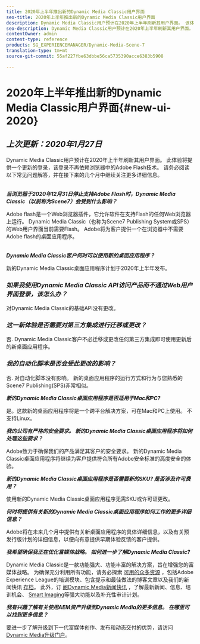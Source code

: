 ```yaml
---
title: 2020年上半年推出新的Dynamic Media Classic用户界面
seo-title: 2020年上半年推出新的Dynamic Media Classic用户界面
description: Dynamic Media Classic用户预计在2020年上半年刷新其用户界面。 该体验将提供一个包含有价值资源链接的更新登录，此更新将不再依赖浏览器中的Adobe flash技术。
seo-description: Dynamic Media Classic用户预计在2020年上半年刷新其用户界面。 该体验将提供一个包含有价值资源链接的更新登录，此更新将不再依赖浏览器中的Adobe flash技术。
contentOwner: admin
content-type: reference
products: SG_EXPERIENCEMANAGER/Dynamic-Media-Scene-7
translation-type: tm+mt
source-git-commit: 55af227fbe63dbbe56ca5735390acce6383b5908

---
```



# 2020年上半年推出新的Dynamic Media Classic用户界面{#new-ui-2020}

## _上次更新：2020年1月27日_

Dynamic Media Classic用户预计在2020年上半年刷新其用户界面。 此体验将提供一个更新的登录，该登录不再依赖浏览器中的Adobe Flash技术。 请务必阅读以下常见问题解答，并在接下来的几个月中继续关注更多详细信息。

\
**_当浏览器于2020年12月31日停止支持Adobe Flash时，Dynamic Media Classic（以前称为Scene7）会受到什么影响？_**

Adobe flash是一个Web浏览器插件，它允许软件在支持Flash的任何Web浏览器上运行。 Dynamic Media Classic（也称为Scene7 Publishing System或SPS）的Web用户界面当前需要Flash。 Adobe将为客户提供一个在浏览器中不需要Adobe flash的桌面应用程序。

\
**_Dynamic Media Classic客户何时可以使用新的桌面应用程序？_**

新的Dynamic Media Classic桌面应用程序计划于2020年上半年发布。

### **_如果我使用Dynamic Media Classic API访问产品而不通过Web用户界面登录，该怎么办？_**

对Dynamic Media Classic的基础API没有更改。

### **_这一新体验是否需要对第三方集成进行迁移或更改？_**

否. Dynamic Media Classic客户不必迁移或更改任何第三方集成即可使用更新后的新桌面应用程序。

### **_我的自动化脚本是否会受此更改的影响？_**

否. 对自动化脚本没有影响。 新的桌面应用程序的运行方式和行为与您熟悉的Scene7 Publishing(SPS)非常相似。

**_新的Dynamic Media Classic桌面应用程序是否适用于Mac和PC?_**

是。这款新的桌面应用程序将是一个跨平台解决方案，可在Mac和PC上使用。 不支持Linux。

**_我的公司有严格的安全要求。 新的Dynamic Media Classic桌面应用程序将如何处理这些要求？_**

Adobe致力于确保我们的产品满足其客户的安全要求。 新的Dynamic Media Classic桌面应用程序将继续为客户提供符合所有Adobe安全标准的高度安全的体验。

**_新的Dynamic Media Classic桌面应用程序是否需要新的SKU? 是否涉及许可费用？_**

使用新的Dynamic Media Classic桌面应用程序无需SKU或许可证更改。

**_何时将提供有关新的Dynamic Media Classic桌面应用程序如何工作的更多详细信息？_**

Adobe将在未来几个月中提供有关新桌面应用程序的具体详细信息，以及有关预发行版计划的详细信息，以便向有意提供早期体验反馈的客户提供。

**_我希望确保我正在优化富媒体战略。 如何进一步了解Dynamic Media Classic?_**

Dynamic Media Classic是一款功能强大、功能丰富的解决方案，旨在增强您的富媒体战略。 为确保充分利用所有功能，请务必探索 [可用的众多资源](https://guided.adobe.com/?launch=AEM-5a#recommended/solutions/experience-manager) ，包括Adobe Experience League的培训模块、包含提示和最佳做法的博客文章以及我们的新闻快讯 [存档](dynamic-media-newsletter.md)。 此外，订 [阅Dynamic Media新闻快讯](https://www.adobe.com/subscription/dynamic-media-newsletter.html) ，了解最新新闻、信息、培训机会、 [Smart Imaging](https://helpx.adobe.com/experience-manager/6-3/assets/using/imaging-faq.html)等强大功能以及补充性审计计划。

**_我有兴趣了解有关使用AEM资产升级到Dynamic Media的更多信息。 在哪里可以找到更多信息？_**

要进一步了解升级到下一代富媒体创作、发布和动态交付的优势，请访问 [Dynamic Media升级门户](http://exploreadobe.com/dynamic-media-upgrade/)。


